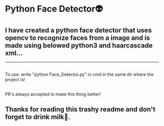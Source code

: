 # Python Face Detector👽

## I have created a python face detector that uses opencv to recognize faces from a image and is made using belowed python3 and haarcascade xml...

<hr><br>
To use: write "python Face_Detector.py" in cmd in the same dir where the project is! <br>
<br>

PR's always accepted to make this thing better!

## Thanks for reading this trashy readme and don't forget to drink milk🥛.

